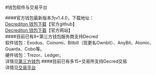 #钱包软件与交易平台

####官方钱包最新版本为v1.4.0，下载地址：<br/>
[Decrediton 钱包下载](https://github.com/decred/decred-binaries/releases)【官方github】<br/>
[Decrediton 钱包下载](https://www.decred.org/downloads)【官方网站】<br/>
####目前已有9+第三方钱包服务商支持Decred<br/>
软件钱包：Exodus、Coinomi、Bitbill（现更名Ownbit）、AnyBit、Atomic、Guarda、Cobo等。 <br/>
硬件钱包：Trezor、Ledger。<br/>
详情见[第三方钱包](the_third_wallet.md)
####目前已有多15+交易所支持Decred交易 <br/>
详情见[交易平台](exchange_list.md)



